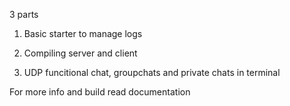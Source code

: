 3 parts 

1. Basic starter to manage logs

2. Compiling server and client

3. UDP funcitional chat, groupchats and private chats in terminal

For more info and build read documentation 
